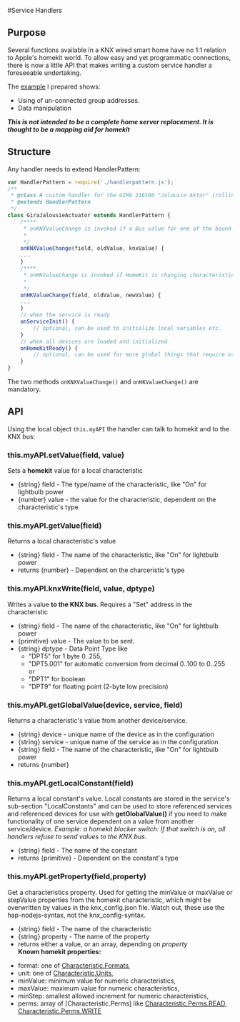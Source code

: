 #Service Handlers

## Purpose

Several functions available in a KNX wired smart home have no 1:1 relation to Apple's homekit world. To allow easy and yet programmatic connections, there is now a little API that makes writing a custom service handler a foreseeable undertaking.

The [example](https://github.com/snowdd1/homebridge-knx/blob/plugin-2.0/lib/addins/GiraJalousieActuator.js) I prepared shows:
- Using of un-connected group addresses.
- Data manipulation 
  
**_This is not intended to be a complete home server replacement. It is thought to be a mapping aid for homekit_**  

## Structure

Any handler needs to extend HandlerPattern:

``` javascript
var HandlerPattern = require('./handlerpattern.js');
/**
 * @class A custom handler for the GIRA 216100 "Jalousie Aktor" (rolling shutter/blinds actuator)   
 * @extends HandlerPattern
 */
class GiraJalousieActuator extends HandlerPattern {
	/****
	 * onKNXValueChange is invoked if a Bus value for one of the bound addresses is received
	 * 
	 */
	onKNXValueChange(field, oldValue, knxValue) {
	...
	}
	/****
	 * onHKValueChange is invoked if HomeKit is changing characteristic values
	 * 
	 */
	onHKValueChange(field, oldValue, newValue) {
	...
	}
	// when the service is ready 
    onServiceInit() {
		// optional, can be used to initialize local variables etc.
	}
    // when all devices are loaded and initialized
    onHomeKitReady() {
		// optional, can be used for more global things that require other plugins etc to be loaded too.
	}
}
```

The two methods `onKNXValueChange()` and `onHKValueChange()` are mandatory.  

## API

Using the local object `this.myAPI` the handler can talk to homekit and to the KNX bus:

### this.myAPI.setValue(field, value)  
Sets a **homekit** value for a local characteristic
- {string} field - The type/name of the characteristic, like "On" for lightbulb power
- {number} value - the value for the characteristic, dependent on the characteristic's type

### this.myAPI.getValue(field)
Returns a local characteristic's value
- {string} field - The name of the characteristic, like "On" for lightbulb power
- returns {number} - Dependent on the charceristic's type
	 
### this.myAPI.knxWrite(field, value, dptype)
Writes a value **to the KNX bus**. Requires a "Set" address in the characteristic
- {string} field - The name of the characteristic, like "On" for lightbulb power
- {primitive} value - The value to be sent.
- {string} dptype - Data Point Type like 
  -  "DPT5" for 1 byte 0..255, 
  -  "DPT5.001" for automatic conversion from decimal 0..100 to 0..255 or 
  -  "DPT1" for boolean
  -  "DPT9" for floating point (2-byte low precision)


### this.myAPI.getGlobalValue(device, service, field)
Returns a characteristic's value from another device/service.
- {string} device - unique name of the device as in the configuration
- {string} service - unique name of the service as in the configuration
- {string} field - The name of the characteristic, like "On" for lightbulb power
- returns {number}


### this.myAPI.getLocalConstant(field)
Returns a local constant's value. Local constants are stored in the service's sub-section "LocalConstants" and can be used to store referenced services and referenced devices for use with **getGlobalValue()** if you need to make functionality of one service dependent on a value from another service/device. *Example: a homekit blocker switch: If that switch is on, all handlers refuse to send values to the KNX bus.*
- {string} field - The name of the constant
- returns {primitive} - Dependent on the constant's type  

### this.myAPI.getProperty(field,property)
Get a characteristics property. Used for getting the minValue or maxValue or stepValue properties from the homekit characteristic, which might be overwritten by values in the knx_config.json file. Watch out, these use the hap-nodejs-syntax, not the knx_config-syntax. 
- {string} field - The name of the characteristic
- {string} property - The name of the property
- returns either a value, or an array, depending on *property*  
**Known homekit properties:**  
* format: one of [Characteristic.Formats](https://github.com/KhaosT/HAP-NodeJS/blob/master/lib/Characteristic.js#L62),
*  unit: one of [Characteristic.Units](https://github.com/KhaosT/HAP-NodeJS/blob/master/lib/Characteristic.js#L78),
*  minValue: minimum value for numeric characteristics,
*  maxValue: maximum value for numeric characteristics,
*  minStep: smallest allowed increment for numeric characteristics,
*  perms: array of \[Characteristic.Perms\] like [Characteristic.Perms.READ, Characteristic.Perms.WRITE](https://github.com/KhaosT/HAP-NodeJS/blob/master/lib/Characteristic.js#L88)


